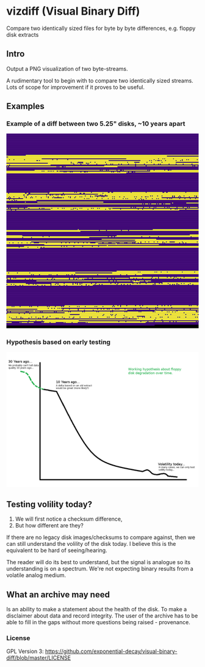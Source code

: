 # vizdiff (Visual Binary Diff)

Compare two identically sized files for byte by byte differences, e.g. floppy disk extracts

## Intro

Output a PNG visualization of two byte-streams. 

A rudimentary tool to begin with to compare two identically sized streams. Lots
of scope for improvement if it proves to be useful. 

## Examples

### Example of a diff between two 5.25" disks, ~10 years apart
![image](src/images/ex1.png)

### Hypothesis based on early testing
![image](src/images/ex2.png)

## Testing volility today?

1. We will first notice a checksum difference,
2. But how different are they?

If there are no legacy disk images/checksums to compare against, then we can still understand
the volility of the disk today. I believe this is the equivalent to be hard of seeing/hearing.

The reader will do its best to understand, but the signal is analogue so its understanding is
on a spectrum. We're not expecting binary results from a volatile analog medium.

## What an archive may need

Is an ability to make a statement about the health of the disk. To make a disclaimer about data
and record integrity. The user of the archive has to be able to fill in the gaps without more
questions being raised - provenance. 

### License

GPL Version 3: https://github.com/exponential-decay/visual-binary-diff/blob/master/LICENSE
